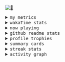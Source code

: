 [![🐙](https://hits.seeyoufarm.com/api/count/incr/badge.svg?url=https%3A%2F%2Fgithub.com%2Fktnkk%2Fhit-counter&count_bg=%23070707&title_bg=%23070707&icon=&icon_color=%23E7E7E7&title=visitors&edge_flat=true)](https://hits.seeyoufarm.com)

<details>
  <summary> <samp>my metrics</samp></summary>
  
  <br>
  
 ![🐳](https://github.com/kkhys/kkhys/blob/main/github-metrics.svg)
  
  ***
</details>

<details>
  <summary> <samp>wakaTime stats</samp></summary>
  
  <br>
  
<!--START_SECTION:waka-->
![Code Time](http://img.shields.io/badge/Code%20Time-2%2C223%20hrs%2046%20mins-blue)

**🐱 My GitHub Data** 

> 📦 5.0 MB Used in GitHub's Storage 
 > 
> 🏆 1,337 Contributions in the Year 2023
 > 
> 💼 Opted to Hire
 > 
> 📜 9 Public Repositories 
 > 
> 🔑 23 Private Repositories 
 > 
**I'm an Early 🐤** 

```text
🌞 Morning                4730 commits        █████████░░░░░░░░░░░░░░░░   37.49 % 
🌆 Daytime                2602 commits        █████░░░░░░░░░░░░░░░░░░░░   20.62 % 
🌃 Evening                3970 commits        ████████░░░░░░░░░░░░░░░░░   31.47 % 
🌙 Night                  1315 commits        ███░░░░░░░░░░░░░░░░░░░░░░   10.42 % 
```
📅 **I'm Most Productive on Monday** 

```text
Monday                   2017 commits        ████░░░░░░░░░░░░░░░░░░░░░   15.99 % 
Tuesday                  1863 commits        ████░░░░░░░░░░░░░░░░░░░░░   14.77 % 
Wednesday                1865 commits        ████░░░░░░░░░░░░░░░░░░░░░   14.78 % 
Thursday                 1802 commits        ████░░░░░░░░░░░░░░░░░░░░░   14.28 % 
Friday                   1760 commits        ███░░░░░░░░░░░░░░░░░░░░░░   13.95 % 
Saturday                 1612 commits        ███░░░░░░░░░░░░░░░░░░░░░░   12.78 % 
Sunday                   1698 commits        ███░░░░░░░░░░░░░░░░░░░░░░   13.46 % 
```


📊 **This Week I Spent My Time On** 

```text
🕑︎ Time Zone: Asia/Tokyo

💬 Programming Languages: 
Other                    39 hrs              ███████████████░░░░░░░░░░   60.76 % 
TypeScript               8 hrs 34 mins       ███░░░░░░░░░░░░░░░░░░░░░░   13.35 % 
Java                     6 hrs 56 mins       ███░░░░░░░░░░░░░░░░░░░░░░   10.81 % 
HTML                     5 hrs 4 mins        ██░░░░░░░░░░░░░░░░░░░░░░░   07.90 % 
Play2                    1 hr 30 mins        █░░░░░░░░░░░░░░░░░░░░░░░░   02.36 % 

🔥 Editors: 
Chrome                   39 hrs              ███████████████░░░░░░░░░░   60.76 % 
IntelliJ                 13 hrs 58 mins      █████░░░░░░░░░░░░░░░░░░░░   21.77 % 
WebStorm                 11 hrs 11 mins      ████░░░░░░░░░░░░░░░░░░░░░   17.43 % 
DataGrip                 1 min               ░░░░░░░░░░░░░░░░░░░░░░░░░   00.05 % 

💻 Operating System: 
Mac                      64 hrs 11 mins      █████████████████████████   100.00 % 
```


 Last Updated on 2023/12/21 18:35:25 UTC
<!--END_SECTION:waka-->
  
  ***
</details>


<details>
  <summary> <samp>now playing</samp></summary>
  
  <br>
 
 [![🐟](https://spotify-github-profile.vercel.app/api/view?uid=31ryofms4dnv7mrohhepo4c4zgqu&cover_image=true&theme=default&show_offline=false&background_color=121212&bar_color=53b14f&bar_color_cover=false)](https://open.spotify.com/user/31ryofms4dnv7mrohhepo4c4zgqu)
  
  ***
</details>

<details>
  <summary> <samp>github readme stats</samp></summary>
  
  <br>
  
 <p align="left"> 
  <img alt="🐠" src="https://github-readme-stats.vercel.app/api?username=kkhys&count_private=true&show_icons=true&theme=dark&include_all_commits=true" />
  <img alt="🐟" src="https://github-readme-stats.vercel.app/api/top-langs/?username=kkhys&layout=compact&theme=dark&langs_count=10&hide=HTML,CSS,SCSS" />
</p>
  
  ***
</details>

<details>
  <summary> <samp>profile trophies</samp></summary>
  
  <br>
  
  [![🐬](https://github-profile-trophy.vercel.app/?username=kkhys&rank=SECRET,SSS,SS,S,AAA,AA,A&theme=darkhub&row=1&margin-w=10&no-bg=true)](https://github.com/ryo-ma/github-profile-trophy)
  
  ***
</details>

<details>
  <summary> <samp>summary cards</samp></summary>
  
  <br>
  
  ![🐋](https://github-profile-summary-cards.vercel.app/api/cards/profile-details?username=kkhys&theme=github_dark)
  ![🦑](https://github-profile-summary-cards.vercel.app/api/cards/repos-per-language?username=kkhys&theme=github_dark)
  ![🦭](https://github-profile-summary-cards.vercel.app/api/cards/most-commit-language?username=kkhys&theme=github_dark)
  ![🦀](https://github-profile-summary-cards.vercel.app/api/cards/stats?username=kkhys&theme=github_dark)
  ![🦈](https://github-profile-summary-cards.vercel.app/api/cards/productive-time?username=kkhys&theme=github_dark)
  
  ***
</details>

<details>
  <summary> <samp>streak stats</samp></summary>
  
  <br>
  
  [![🐠](http://github-readme-streak-stats.herokuapp.com?user=kkhys&theme=dark)](https://git.io/streak-stats)
  
  ***
</details>

<details>
  <summary> <samp>activity graph</samp></summary>
  
  <br>
  
  [![🐡](https://github-readme-activity-graph.vercel.app/graph?username=kkhys&theme=xcode)](https://github.com/ashutosh00710/github-readme-activity-graph)
  
  ***
</details>
